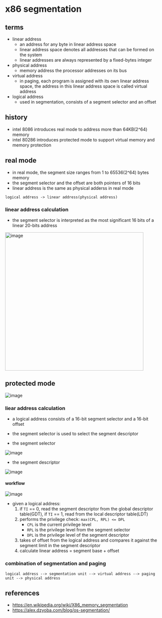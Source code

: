 # x86 segmentation

## terms
* linear address
    * an address for any byte in linear address space
    * linear address space denotes all addresses that can be formed on the system
    * linear addresses are always represented by a fixed-bytes integer
* physical address
    * memory address the processor addresses on its bus
* virtual address
    * in paging, each program is assigned with its own linear address space, the address in this linear address space is called virtual address
* logical address
    * used in segmentation, consists of a segment selector and an offset

## history
* intel 8086 introduces real mode to address more than 64KB(2^64) memory
* intel 80286 introduces protected mode to support virtual memory and memory protection

## real mode
* in real mode, the segment size ranges from 1 to 65536(2^64) bytes memory
* the segment selector and the offset are both pointers of 16 bits
* linear address is the same as physical adderss in real mode

```
logical address -> linear address(physical address)
```

### linear address calculation
* the segment selector is interpreted as the most significant 16 bits of a linear 20-bits address

<img width="449" alt="image" src="https://user-images.githubusercontent.com/35479537/208225449-6fb0193a-969a-41f0-86e1-e6b117c30ad7.png">


## protected mode
![image](https://user-images.githubusercontent.com/35479537/208225606-ff6ff1ca-8ff8-4fcd-b5b8-be64aea66997.png)

### liear address calculation
* a logical address consists of a 16-bit segment selector and a 16-bit offset
* the segment selector is used to select the segment descriptor

* the segment selector

![image](https://user-images.githubusercontent.com/35479537/208225663-0e97da3e-cfae-4f8c-b240-7404807937ac.png)

* the segment descriptor

![image](https://user-images.githubusercontent.com/35479537/208225652-d0e815f0-d856-4978-993f-2c4731138db8.png)

#### workflow
![image](https://user-images.githubusercontent.com/35479537/208225769-e6eebe12-7036-412e-81e4-29434a0ae2cc.png)

* given a logical address:
    1. if `TI` == 0, read the segment descriptor from the global descriptor table(GDT), if `TI` == 1, read from the local descriptor table(LDT)
    2. performs the privilege check: `max(CPL, RPL) <= DPL`
        * `CPL` is the current privilege level
        * `RPL` is the privilege level from the segment selector
        * `DPL` is the privilege level of the segment descriptor
    3. takes of offset from the logical address and compares it against the segment limit in the segment descriptor
    4. calculate linear address = segment base + offset

### combination of segmentation and paging
```
logical address --> segmentation unit --> virtual address --> paging unit --> physical address
```

## references
* https://en.wikipedia.org/wiki/X86_memory_segmentation
* https://alex.dzyoba.com/blog/os-segmentation/
